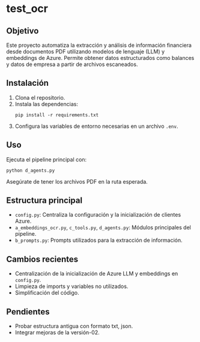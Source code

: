 # test_ocr

## Objetivo
Este proyecto automatiza la extracción y análisis de información financiera desde documentos PDF utilizando modelos de lenguaje (LLM) y embeddings de Azure. Permite obtener datos estructurados como balances y datos de empresa a partir de archivos escaneados.

## Instalación
1. Clona el repositorio.
2. Instala las dependencias:
   ```
   pip install -r requirements.txt
   ```
3. Configura las variables de entorno necesarias en un archivo `.env`.

## Uso
Ejecuta el pipeline principal con:
```
python d_agents.py
```
Asegúrate de tener los archivos PDF en la ruta esperada.

## Estructura principal
- `config.py`: Centraliza la configuración y la inicialización de clientes Azure.
- `a_embeddings_ocr.py`, `c_tools.py`, `d_agents.py`: Módulos principales del pipeline.
- `b_prompts.py`: Prompts utilizados para la extracción de información.

## Cambios recientes
- Centralización de la inicialización de Azure LLM y embeddings en `config.py`.
- Limpieza de imports y variables no utilizados.
- Simplificación del código.

## Pendientes
- Probar estructura antigua con formato txt, json.
- Integrar mejoras de la versión-02.
